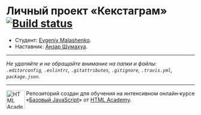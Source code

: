 # Личный проект «Кекстаграм» [![Build status][travis-image]][travis-url]

* Студент: [Evgeniy Malashenko](https://up.htmlacademy.ru/javascript/11/user/201086).
* Наставник: [Анзар Щумахуа](https://htmlacademy.ru/profile/id407771).

---

_Не удаляйте и не обращайте внимание на папки и файлы:_<br>
_`.editorconfig`, `.eslintrc`, `.gitattributes`, `.gitignore`, `.travis.yml`, `package.json`._

---

<a href="https://htmlacademy.ru/intensive/javascript"><img align="left" width="50" height="50" title="HTML Academy" src="https://up.htmlacademy.ru/static/img/intensive/javascript/logo-for-github.svg"></a>

Репозиторий создан для обучения на интенсивном онлайн‑курсе «[Базовый JavaScript](https://htmlacademy.ru/intensive/javascript)» от [HTML Academy](https://htmlacademy.ru).

[travis-image]: https://travis-ci.org/htmlacademy-javascript/201086-kekstagram.svg?branch=master
[travis-url]: https://travis-ci.org/htmlacademy-javascript/201086-kekstagram
